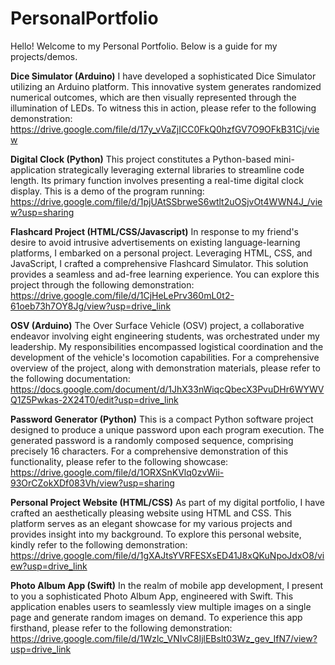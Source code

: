 # PersonalPortfolio

Hello! Welcome to my Personal Portfolio. Below is a guide for my projects/demos.

**Dice Simulator (Arduino)**
I have developed a sophisticated Dice Simulator utilizing an Arduino platform. This innovative system generates randomized numerical outcomes, which are then visually represented through the illumination of LEDs. To witness this in action, please refer to the following demonstration: https://drive.google.com/file/d/17y_vVaZjICC0FkQ0hzfGV7O9OFkB31Cj/view

**Digital Clock (Python)**
This project constitutes a Python-based mini-application strategically leveraging external libraries to streamline code length. Its primary function involves presenting a real-time digital clock display. This is a demo of the program running: https://drive.google.com/file/d/1pjUAtSSbrweS6wtlt2uOSjvOt4WWN4J_/view?usp=sharing

**Flashcard Project (HTML/CSS/Javascript)**
In response to my friend's desire to avoid intrusive advertisements on existing language-learning platforms, I embarked on a personal project. Leveraging HTML, CSS, and JavaScript, I crafted a comprehensive Flashcard Simulator. This solution provides a seamless and ad-free learning experience. You can explore this project through the following demonstration: https://drive.google.com/file/d/1CjHeLePrv360mL0t2-61oeb73h7OY8Jg/view?usp=drive_link

**OSV (Arduino)**
The Over Surface Vehicle (OSV) project, a collaborative endeavor involving eight engineering students, was orchestrated under my leadership. My responsibilities encompassed logistical coordination and the development of the vehicle's locomotion capabilities. For a comprehensive overview of the project, along with demonstration materials, please refer to the following documentation: https://docs.google.com/document/d/1JhX33nWiqcQbecX3PvuDHr6WYWVQ1Z5Pwkas-2X24T0/edit?usp=drive_link 

**Password Generator (Python)**
This is a compact Python software project designed to produce a unique password upon each program execution. The generated password is a randomly composed sequence, comprising precisely 16 characters. For a comprehensive demonstration of this functionality, please refer to the following showcase: https://drive.google.com/file/d/1ORXSnKVlq0zvWii-93OrCZokXDf083Vh/view?usp=sharing

**Personal Project Website (HTML/CSS)**
As part of my digital portfolio, I have crafted an aesthetically pleasing website using HTML and CSS. This platform serves as an elegant showcase for my various projects and provides insight into my background. To explore this personal website, kindly refer to the following demonstration: https://drive.google.com/file/d/1gXAJtsYVRFESXsED41J8xQKuNpoJdxO8/view?usp=drive_link

**Photo Album App (Swift)**
In the realm of mobile app development, I present to you a sophisticated Photo Album App, engineered with Swift. This application enables users to seamlessly view multiple images on a single page and generate random images on demand. To experience this app firsthand, please refer to the following demonstration: https://drive.google.com/file/d/1Wzlc_VNIvC8IjlEBslt03Wz_gev_IfN7/view?usp=drive_link
